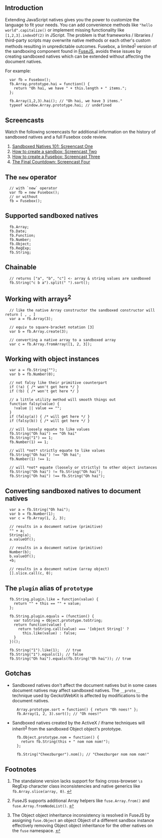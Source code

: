Introduction
------------
Extending JavaScript natives gives you the power to customize the language to fit your needs.
You can add convenience methods like `"hello world".capitalize()` or implement missing functionality like `[1,2,3].indexOf(2)` in JScript. 
The problem is that frameworks / libraries / third-party scripts may overwrite native methods or each other's custom methods resulting in unpredictable outcomes.
Fusebox, a limited<sup><a name="fnref1" href="#fn1">1</a></sup> version of the sandboxing component found in [FuseJS](http://fusejs.com),
avoids these issues by creating sandboxed natives which can be extended without affecting the document natives.

For example:

      var fb = Fusebox();
      fb.Array.prototype.hai = function() {
        return "Oh hai, we have " + this.length + " items.";
      };
      
      fb.Array(1,2,3).hai(); // "Oh hai, we have 3 items."
      typeof window.Array.prototype.hai; // undefined

Screencasts
-----------
Watch the following screencasts for additional information on the history of
sandboxed natives and a full Fusebox code review.

  1. [Sandboxed Natives 101: Screencast One](http://allyoucanleet.com/2010/01/16/sandboxed-natives-one/)
  2. [How to create a sandbox: Screencast Two](http://allyoucanleet.com/2010/01/16/sandboxed-natives-two/)
  3. [How to create a Fusebox: Screencast Three](http://allyoucanleet.com/2010/01/18/sandboxed-natives-three/)
  4. [The Final Countdown: Screencast Four](http://allyoucanleet.com/2010/01/21/sandboxed-natives-four/)

The `new` operator
------------------
      // with `new` operator
      var fb = new Fusebox();
      // or without
      fb = Fusebox();

Supported sandboxed natives
---------------------------
      fb.Array;
      fb.Date;
      fb.Function;
      fb.Number;
      fb.Object;
      fb.RegExp;
      fb.String;

Chainable
---------
      // returns ["a", "b", "c"] <- array & string values are sandboxed
      fb.String("c b a").split(" ").sort();

Working with arrays<sup><a name="fnref2" href="#fn2">2</a></sup>
-------------------
      // like the native Array constructor the sandboxed constructor will return [ , , ]
      var a = fb.Array(3);
      
      // equiv to square-bracket notation [3]
      var b = fb.Array.create(3);
      
      // converting a native array to a sandboxed array
      var c = fb.Array.fromArray([1, 2, 3]);

Working with object instances
-----------------------------
      var a = fb.String("");
      var b = fb.Number(0);
      
      // not falsy like their primitive counterpart
      if (!a) { /* won't get here */ }
      if (!b) { /* won't get here */ }
      
      // a little utility method will smooth things out
      function falsy(value) {
        !value || value == "";
      }
      if (falsy(a)) { /* will get here */ }
      if (falsy(b)) { /* will get here */ }
      
      // will loosely equate to like values
      fb.String("Oh hai") == "Oh hai"
      fb.String("1") == 1;
      fb.Number(1) == 1;
      
      // will *not* strictly equate to like values
      fb.String("Oh hai") !== "Oh hai";
      fb.Number(1) !== 1;
      
      // will *not* equate (loosely or strictly) to other object instances
      fb.String("Oh hai") != fb.String("Oh hai");
      fb.String("Oh hai") !== fb.String("Oh hai");

Converting sandboxed natives to document natives
------------------------------------------------
      var a = fb.String("Oh hai");
      var b = fb.Number(1);
      var c = fb.Array(1, 2, 3);
      
      // results in a document native (primitive)
      "" + a;
      String(a);
      a.valueOf();  
      
      // results in a document native (primitive)
      Number(b);
      b.valueOf();
      +b;
      
      // results in a document native (array object)
      [].slice.call(c, 0);

The `plugin` alias of `prototype`
---------------------------------
      fb.String.plugin.like = function(value) {
        return "" + this == "" + value;
      };
      
      fb.String.plugin.equals = (function() {
        var toString = Object.prototype.toString;
        return function(value) {
          return toString.call(value) === '[object String]' ?
            this.like(value) : false;
        }
      })();
      
      fb.String("1").like(1);   // true
      fb.String("1").equals(1); // false
      fb.String("Oh hai").equals(fb.String("Oh hai")); // true

Gotchas
-------
  - Sandboxed natives don't affect the document natives but
    in some cases document natives may affect sandboxed
    natives. The `__proto__` technique used by Gecko\WebKit
    is affected by modifications to the document natives.
    
          Array.prototype.sort = function() { return "Oh noes!" };
          fb.Array(1, 2, 3).sort(); // "Oh noes!"

  - Sandboxed natives created by the ActiveX / iframe techniques will
    inherit<sup><a name="fnref3" href="#fn3">3</a></sup>
    from the sandboxed Object object's prototype.
    
          fb.Object.prototype.nom = function() {
            return fb.String(this + " nom nom nom!");
          };
          
          fb.String("Cheezburger").nom(); // "Cheezburger nom nom nom!"

Footnotes
---------
  1. The standalone version lacks support for fixing cross-browser `\s`
     RegExp character class inconsistencies and native generics like
     `fb.Array.slice(array, 0)`.
     <a name="fn1" title="Jump back to footnote 1 in the text." href="#fnref1">&#8617;</a>

  2. FuseJS supports additional Array helpers like `fuse.Array.from()` and `fuse.Array.fromNodeList()`.
     <a name="fn2" title="Jump back to footnote 2 in the text." href="#fnref2">&#8617;</a>

  3. The Object object inheritance inconsistency is resolved in FuseJS by assigning `fuse.Object` an object Object
     of a different sandbox instance effectively removing Object object inheritance for the other natives on the `fuse` namespace.
     <a name="fn3" title="Jump back to footnote 3 in the text." href="#fnref3">&#8617;</a>
